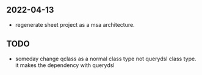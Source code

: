 ## 2022-04-13
- regenerate sheet project as a msa architecture.

## TODO
- someday change qclass as a normal class type not querydsl class type. it makes the dependency with querydsl